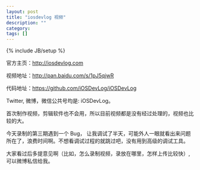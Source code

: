 ```yaml
---
layout: post
title: "iosdevlog 视频"
description: ""
category: 
tags: []
---
```

{% include JB/setup %}

官方主页：<http://iosdevlog.com>

视频地址：<http://pan.baidu.com/s/1pJ5qjwR>

代码地址：<https://github.com/iOSDevLog/iOSDevLog>

Twitter, 微博，微信公共号均是: iOSDevLog。

首次制作视频，剪辑软件也不会用，所以目前视频都是没有经过处理的，视频也比较的大。

今天录制的第三期遇到一个 Bug， 让我调试了半天，可能外人一眼就看出来问题所在了，浪费时间啊。不想看调试过程的就跳过吧，没有用到高级的调试工具。

大家看过后多提意见啊（比如，怎么录制视频，录放在哪里，怎样上传比较快）, 可以微博私信给我。